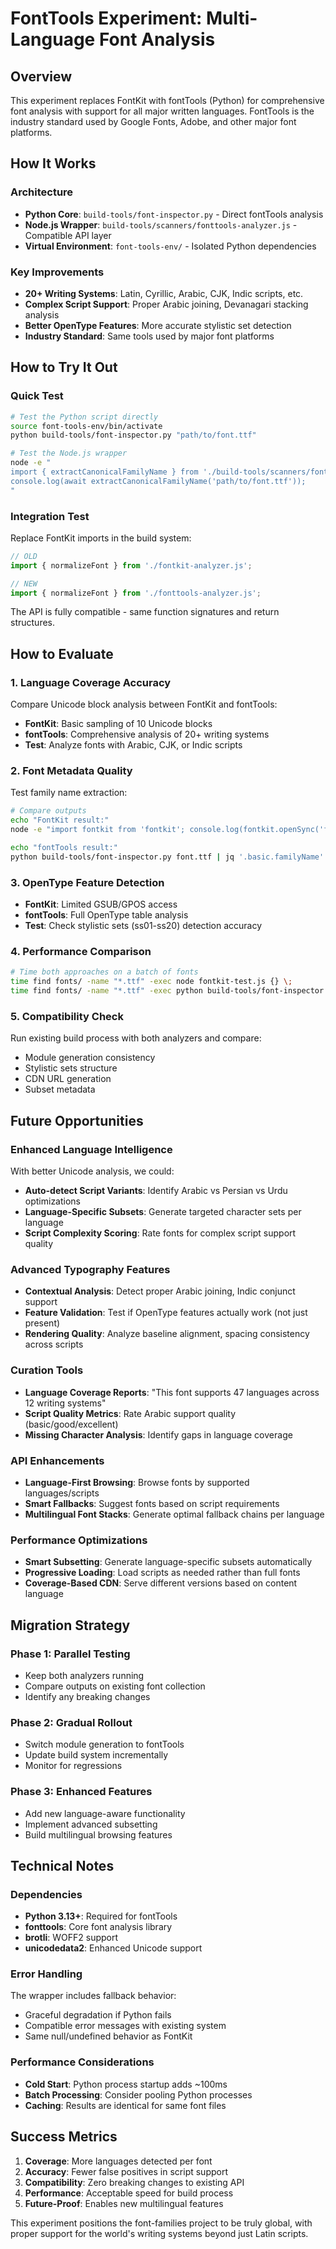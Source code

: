 # FontTools Experiment: Multi-Language Font Analysis

## Overview

This experiment replaces FontKit with fontTools (Python) for comprehensive font analysis with support for all major written languages. FontTools is the industry standard used by Google Fonts, Adobe, and other major font platforms.

## How It Works

### Architecture
- **Python Core**: `build-tools/font-inspector.py` - Direct fontTools analysis
- **Node.js Wrapper**: `build-tools/scanners/fonttools-analyzer.js` - Compatible API layer
- **Virtual Environment**: `font-tools-env/` - Isolated Python dependencies

### Key Improvements
- **20+ Writing Systems**: Latin, Cyrillic, Arabic, CJK, Indic scripts, etc.
- **Complex Script Support**: Proper Arabic joining, Devanagari stacking analysis
- **Better OpenType Features**: More accurate stylistic set detection
- **Industry Standard**: Same tools used by major font platforms

## How to Try It Out

### Quick Test
```bash
# Test the Python script directly
source font-tools-env/bin/activate
python build-tools/font-inspector.py "path/to/font.ttf"

# Test the Node.js wrapper
node -e "
import { extractCanonicalFamilyName } from './build-tools/scanners/fonttools-analyzer.js';
console.log(await extractCanonicalFamilyName('path/to/font.ttf'));
"
```

### Integration Test
Replace FontKit imports in the build system:
```javascript
// OLD
import { normalizeFont } from './fontkit-analyzer.js';

// NEW  
import { normalizeFont } from './fonttools-analyzer.js';
```

The API is fully compatible - same function signatures and return structures.

## How to Evaluate

### 1. Language Coverage Accuracy
Compare Unicode block analysis between FontKit and fontTools:
- **FontKit**: Basic sampling of 10 Unicode blocks
- **fontTools**: Comprehensive analysis of 20+ writing systems
- **Test**: Analyze fonts with Arabic, CJK, or Indic scripts

### 2. Font Metadata Quality
Test family name extraction:
```bash
# Compare outputs
echo "FontKit result:"
node -e "import fontkit from 'fontkit'; console.log(fontkit.openSync('font.ttf').familyName)"

echo "fontTools result:"  
python build-tools/font-inspector.py font.ttf | jq '.basic.familyName'
```

### 3. OpenType Feature Detection
- **FontKit**: Limited GSUB/GPOS access
- **fontTools**: Full OpenType table analysis
- **Test**: Check stylistic sets (ss01-ss20) detection accuracy

### 4. Performance Comparison
```bash
# Time both approaches on a batch of fonts
time find fonts/ -name "*.ttf" -exec node fontkit-test.js {} \;
time find fonts/ -name "*.ttf" -exec python build-tools/font-inspector.py {} \;
```

### 5. Compatibility Check
Run existing build process with both analyzers and compare:
- Module generation consistency
- Stylistic sets structure
- CDN URL generation
- Subset metadata

## Future Opportunities

### Enhanced Language Intelligence
With better Unicode analysis, we could:
- **Auto-detect Script Variants**: Identify Arabic vs Persian vs Urdu optimizations
- **Language-Specific Subsets**: Generate targeted character sets per language
- **Script Complexity Scoring**: Rate fonts for complex script support quality

### Advanced Typography Features
- **Contextual Analysis**: Detect proper Arabic joining, Indic conjunct support
- **Feature Validation**: Test if OpenType features actually work (not just present)
- **Rendering Quality**: Analyze baseline alignment, spacing consistency across scripts

### Curation Tools
- **Language Coverage Reports**: "This font supports 47 languages across 12 writing systems"
- **Script Quality Metrics**: Rate Arabic support quality (basic/good/excellent)
- **Missing Character Analysis**: Identify gaps in language coverage

### API Enhancements
- **Language-First Browsing**: Browse fonts by supported languages/scripts
- **Smart Fallbacks**: Suggest fonts based on script requirements
- **Multilingual Font Stacks**: Generate optimal fallback chains per language

### Performance Optimizations
- **Smart Subsetting**: Generate language-specific subsets automatically
- **Progressive Loading**: Load scripts as needed rather than full fonts
- **Coverage-Based CDN**: Serve different versions based on content language

## Migration Strategy

### Phase 1: Parallel Testing
- Keep both analyzers running
- Compare outputs on existing font collection
- Identify any breaking changes

### Phase 2: Gradual Rollout
- Switch module generation to fontTools
- Update build system incrementally
- Monitor for regressions

### Phase 3: Enhanced Features
- Add new language-aware functionality
- Implement advanced subsetting
- Build multilingual browsing features

## Technical Notes

### Dependencies
- **Python 3.13+**: Required for fontTools
- **fonttools**: Core font analysis library
- **brotli**: WOFF2 support
- **unicodedata2**: Enhanced Unicode support

### Error Handling
The wrapper includes fallback behavior:
- Graceful degradation if Python fails
- Compatible error messages with existing system
- Same null/undefined behavior as FontKit

### Performance Considerations
- **Cold Start**: Python process startup adds ~100ms
- **Batch Processing**: Consider pooling Python processes
- **Caching**: Results are identical for same font files

## Success Metrics

1. **Coverage**: More languages detected per font
2. **Accuracy**: Fewer false positives in script support
3. **Compatibility**: Zero breaking changes to existing API
4. **Performance**: Acceptable speed for build process
5. **Future-Proof**: Enables new multilingual features

This experiment positions the font-families project to be truly global, with proper support for the world's writing systems beyond just Latin scripts.